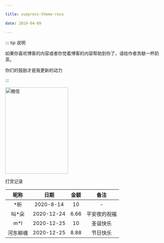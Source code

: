 ```yaml
---

title: vuepress-theme-reco

date: 2019-04-09

---
```


::: tip
说明

如果你喜欢博客的内容或者你觉着博客的内容帮助到你了，请给作者贡献一杯奶茶。

你们的鼓励才是我更新的动力

:::

<img src="../.vuepress/public/imag/38b59108e322cd5a6511e18f5a02e86.png" alt="微信" style="width: 200.4px;height:276.8px "  />

打赏记录

|   昵称   |    日期    | 金额 |     备注     |
| :------: | :--------: | :--: | :----------: |
|   *昕    | 2020-8-14  |  10  |      -       |
|  叫*朵   | 2020-12-24 | 6.66 | 平安夜的祝福 |
|   m*l    | 2020-12-25 |  10  |   圣诞快乐   |
| 河东柳魂 | 2020-12-25 | 8.88 |   节日快乐   |

